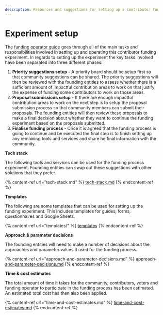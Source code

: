 ```yaml
---
description: Resources and suggestions for setting up a contributor funding experiment
---
```


# Experiment setup

The [funding operator guide](templates/guides/funding-operator-guide.md) goes through all of the main tasks and responsibilities involved in setting up and operating this contributor funding experiment. In regards to setting up the experiment the key tasks involved have been separated into three different phases:

1. **Priority suggestions setup** - A priority board should be setup first so that community suggestions can be shared. The priority suggestions will then be reviewed with the founding entities to assess whether there is a sufficient amount of impactful contribution areas to work on that justify the expense of funding some contributors to work on those areas.
2. **Proposal submissions setup** - If there are enough impactful contribution areas to work on the next step is to setup the proposal submission process so that community members can submit their proposals. The founding entities will then review these proposals to make a final decision about whether they want to continue the funding experiment based on the proposals submitted.
3. **Finalise funding process** - Once it is agreed that the funding process is going to continue and be executed the final step is to finish setting up any remaining tools and services and share he final information with the community.



**Tech stack**

The following tools and services can be used for the funding process experiment. Founding entities can swap out these suggestions with other solutions that they prefer.

{% content-ref url="tech-stack.md" %}
[tech-stack.md](tech-stack.md)
{% endcontent-ref %}



**Templates**

The following are some templates that can be used for setting up the funding experiment. This includes templates for guides, forms, questionnaires and Google Sheets.

{% content-ref url="templates/" %}
[templates](templates/)
{% endcontent-ref %}



**Approach & parameter decisions**

The founding entities will need to make a number of decisions about the approaches and parameter values it used for the funding process.&#x20;

{% content-ref url="approach-and-parameter-decisions.md" %}
[approach-and-parameter-decisions.md](approach-and-parameter-decisions.md)
{% endcontent-ref %}



**Time & cost estimates**

The total amount of time it takes for the community, contributors, voters and funding operator to participate in the funding process has been estimated. An estimated total cost has then also been applied.

{% content-ref url="time-and-cost-estimates.md" %}
[time-and-cost-estimates.md](time-and-cost-estimates.md)
{% endcontent-ref %}
